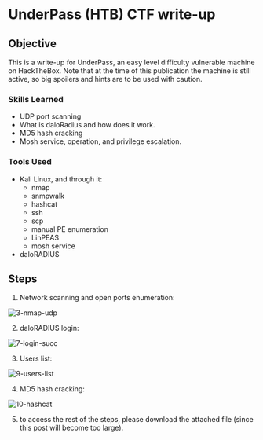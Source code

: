 # UnderPass (HTB) CTF write-up

## Objective

This is a write-up for UnderPass, an easy level difficulty vulnerable machine on HackTheBox.
Note that at the time of this publication the machine is still active, so big spoilers and hints are to be used with caution.

### Skills Learned

- UDP port scanning
- What is daloRadius and how does it work.
- MD5 hash cracking
- Mosh service, operation, and privilege escalation.

### Tools Used

- Kali Linux, and through it:
  - nmap
  - snmpwalk
  - hashcat
  - ssh
  - scp
  - manual PE enumeration
  - LinPEAS
  - mosh service
- daloRADIUS
  
## Steps

1. Network scanning and open ports enumeration:

![3-nmap-udp](https://github.com/user-attachments/assets/2d624ae8-ba69-4a8d-9c82-9f3e7940637d)

2. daloRADIUS login:

![7-login-succ](https://github.com/user-attachments/assets/851d2034-39fb-4a08-a8db-3b4ab7ee6445)

3. Users list:

![9-users-list](https://github.com/user-attachments/assets/04177023-8c80-418a-b040-5eecc7946088)

4. MD5 hash cracking:

![10-hashcat](https://github.com/user-attachments/assets/146c4fe1-36f0-40a3-975f-dcafd211956c)

5. to access the rest of the steps, please download the attached file (since this post will become too large).
